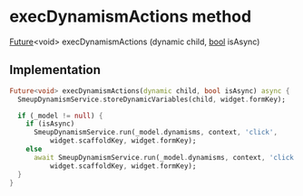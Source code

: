 


# execDynamismActions method








[Future](https://api.flutter.dev/flutter/dart-async/Future-class.html)&lt;void> execDynamismActions
(dynamic child, [bool](https://api.flutter.dev/flutter/dart-core/bool-class.html) isAsync)








## Implementation

```dart
Future<void> execDynamismActions(dynamic child, bool isAsync) async {
  SmeupDynamismService.storeDynamicVariables(child, widget.formKey);

  if (_model != null) {
    if (isAsync)
      SmeupDynamismService.run(_model.dynamisms, context, 'click',
          widget.scaffoldKey, widget.formKey);
    else
      await SmeupDynamismService.run(_model.dynamisms, context, 'click',
          widget.scaffoldKey, widget.formKey);
  }
}
```







